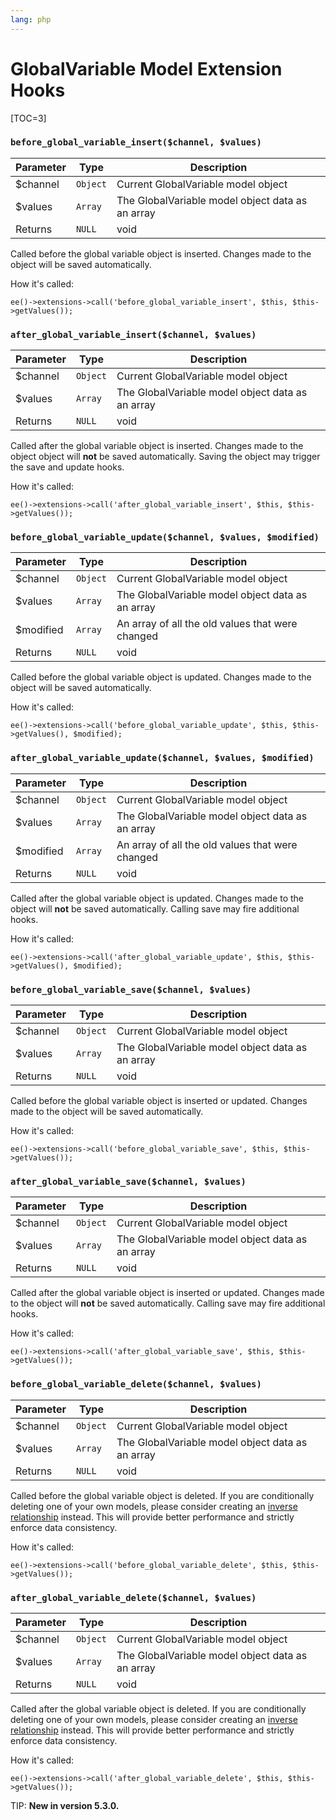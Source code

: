 ```yaml
---
lang: php
---
```


<!--
    This source file is part of the open source project
    ExpressionEngine User Guide (https://github.com/ExpressionEngine/ExpressionEngine-User-Guide)

    @link      https://expressionengine.com/
    @copyright Copyright (c) 2003-2020, Packet Tide, LLC (https://www.packettide.com)
    @license   https://expressionengine.com/license Licensed under Apache License, Version 2.0
-->

# GlobalVariable Model Extension Hooks

[TOC=3]

### `before_global_variable_insert($channel, $values)`

| Parameter | Type     | Description                                      |
| --------- | -------- | -------------------------------------------------|
| \$channel | `Object` | Current GlobalVariable model object              |
| \$values  | `Array`  | The GlobalVariable model object data as an array |
| Returns   | `NULL`   | void                                             |

Called before the global variable object is inserted. Changes made to the object will be saved automatically.

How it's called:

    ee()->extensions->call('before_global_variable_insert', $this, $this->getValues());

### `after_global_variable_insert($channel, $values)`

| Parameter | Type     | Description                                      |
| --------- | -------- | -------------------------------------------------|
| \$channel | `Object` | Current GlobalVariable model object              |
| \$values  | `Array`  | The GlobalVariable model object data as an array |
| Returns   | `NULL`   | void                                             |

Called after the global variable object is inserted. Changes made to the object object will **not** be saved automatically. Saving the object may trigger the save and update hooks.

How it's called:

    ee()->extensions->call('after_global_variable_insert', $this, $this->getValues());

### `before_global_variable_update($channel, $values, $modified)`

| Parameter  | Type     | Description                                      |
| ---------- | -------- | -------------------------------------------------|
| \$channel  | `Object` | Current GlobalVariable model object              |
| \$values   | `Array`  | The GlobalVariable model object data as an array |
| \$modified | `Array`  | An array of all the old values that were changed |
| Returns    | `NULL`   | void                                             |

Called before the global variable object is updated. Changes made to the object will be saved automatically.

How it's called:

    ee()->extensions->call('before_global_variable_update', $this, $this->getValues(), $modified);

### `after_global_variable_update($channel, $values, $modified)`

| Parameter  | Type     | Description                                      |
| ---------- | -------- | -------------------------------------------------|
| \$channel  | `Object` | Current GlobalVariable model object              |
| \$values   | `Array`  | The GlobalVariable model object data as an array |
| \$modified | `Array`  | An array of all the old values that were changed |
| Returns    | `NULL`   | void                                             |

Called after the global variable object is updated. Changes made to the object will **not** be saved automatically. Calling save may fire additional hooks.

How it's called:

    ee()->extensions->call('after_global_variable_update', $this, $this->getValues(), $modified);

### `before_global_variable_save($channel, $values)`

| Parameter | Type     | Description                                      |
| --------- | -------- | -------------------------------------------------|
| \$channel | `Object` | Current GlobalVariable model object              |
| \$values  | `Array`  | The GlobalVariable model object data as an array |
| Returns   | `NULL`   | void                                             |

Called before the global variable object is inserted or updated. Changes made to the object will be saved automatically.

How it's called:

    ee()->extensions->call('before_global_variable_save', $this, $this->getValues());

### `after_global_variable_save($channel, $values)`

| Parameter | Type     | Description                                      |
| --------- | -------- | -------------------------------------------------|
| \$channel | `Object` | Current GlobalVariable model object              |
| \$values  | `Array`  | The GlobalVariable model object data as an array |
| Returns   | `NULL`   | void                                             |

Called after the global variable object is inserted or updated. Changes made to the object will **not** be saved automatically. Calling save may fire additional hooks.

How it's called:

    ee()->extensions->call('after_global_variable_save', $this, $this->getValues());

### `before_global_variable_delete($channel, $values)`

| Parameter | Type     | Description                                      |
| --------- | -------- | -------------------------------------------------|
| \$channel | `Object` | Current GlobalVariable model object              |
| \$values  | `Array`  | The GlobalVariable model object data as an array |
| Returns   | `NULL`   | void                                             |

Called before the global variable object is deleted. If you are conditionally deleting one of your own models, please consider creating an [inverse relationship](development/services/model/relating-models.md#inverse-relationships) instead. This will provide better performance and strictly enforce data consistency.

How it's called:

    ee()->extensions->call('before_global_variable_delete', $this, $this->getValues());

### `after_global_variable_delete($channel, $values)`

| Parameter | Type     | Description                                      |
| --------- | -------- | -------------------------------------------------|
| \$channel | `Object` | Current GlobalVariable model object              |
| \$values  | `Array`  | The GlobalVariable model object data as an array |
| Returns   | `NULL`   | void                                             |

Called after the global variable object is deleted. If you are conditionally deleting one of your own models, please consider creating an [inverse relationship](development/services/model/relating-models.md#inverse-relationships) instead. This will provide better performance and strictly enforce data consistency.

How it's called:

    ee()->extensions->call('after_global_variable_delete', $this, $this->getValues());

TIP: **New in version 5.3.0.**
